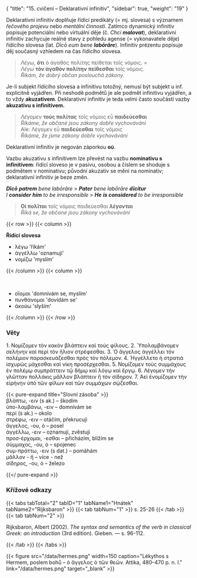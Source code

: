 {
"title": "15. cvičení – Deklarativní infinitiv",
    "sidebar": true,
    "weight": "19"
}

Deklarativní infinitiv doplňuje řídící predikáty (= mj. slovesa) s významem *řečového projevu* nebo *mentální činnosti*. Zatímco dynamický infinitiv popisuje potenciální nebo virtuální děje (č. *Chci __malovat__*), deklarativní infinitiv zachycuje reálné stavy z pohledu agense (= vykonavatele děje) řídícího slovesa (lat. *Dīcō eum bene __labōrāre__*). Infinitiv prézentu popisuje děj současný vzhledem na čas řídícího slovesa. 

> *Λέγω*, **ὅτι** ὁ ἀγαθὸς πολίτης πείθεται τοῖς νόμοις. =  
> *Λέγω* **τὸν ἀγαθὸν πολίτην** **πείθεσθαι** τοῖς νόμοις.  
> *Říkám, že dobrý občan poslouchá zákony.* 

Je-li subjekt řídícího slovesa a infinitivu totožný, nemusí být subjekt u inf. explicitně vyjádřen. Při neshodě podmětů je ale podmět infinitivu vyjádřen, a to vždy **akuzativem**. Deklarativní infinitiv je teda velmi často součástí vazby **akuzativu s infinitivem.** 

> *Λέγομεν* **τοὺς πολίτας** τοῖς νόμοις εὖ **παιδεύεσθαι**  
> *Říkáme, že občané jsou zákony dobře vychováváni*   
> Ale: Λέγομεν εὖ **παιδεύεσθαι** τοῖς νόμοις  
> *Říkáme, že jsme zákony dobře vychováváni* 

Deklarativní infinitiv je negován záporkou **οὐ**. 

Vazbu akuzativu s infinitivem lze převést na vazbu **nominativu s infinitivem**: řídící sloveso je v pasivu, osobou a číslem se shoduje s podmětem v nominativu; původní akuzativ se mění na nominativ; deklarativní infinitiv je beze změn. 

*__Dīcō__ **patrem** bene labōrāre* > *__Pater__ bene labōrāre __dīcitur__*  
*I __consider__ **him** to be irresponsible* > *__He__ **is considered** to be irresponsible* 

> **Οἱ πολῖται** τοῖς νόμοις παιδεύεσθαι ***λέγονται***   
> *Říká se, že občané jsou zákony vychováváni* 

{{< row >}}
{{< column >}}

**Řídící slovesa**

- λέγω 'říkám'  
- ἀγγέλλω 'oznamuji'  
- νομίζω 'myslím'     

{{< /column >}} 
{{< column >}}

&nbsp;

- οἴομαι 'domnívám se, myslím'  
- πυνθάνομαι 'dovídám se'  
- ἀκούω 'slyším'

{{< /column >}} 
{{< /row >}}

### Věty

1\. Νομίζομεν τὸν κακὸν βλάπτειν καὶ τοὺς φίλους. 2. Ὑπολαμβάνομεν σελήνην καὶ περὶ τὸν ἥλιον στρέφεσθαι. 3. Ὁ ἄγγελος ἀγγέλλει τὸν πολέμιον παρασκευάζεσθαι πρὸς τὸν πόλεμον. 4. Ἠγγέλλετο ἡ στρατιὰ ἰσχυρῶς μάχεσθαι καὶ νίκη προσέρχεσθαι. 5. Νομίζομεν τοὺς συμμάχους ἐν πολέμῳ συμπράττειν τῷ δήμῳ καὶ λόγῳ καὶ ἔργῳ. 6. Λέγομεν τὴν γλῶτταν πολλάκις μᾶλλον βλάπτειν ἢ τὸν σίδηρον. 7. Ἀεὶ ἐνομίζομεν τὴν εἰρήνην ὑπὸ τῶν φίλων καὶ τῶν συμμάχων σῴζεσθαι.

{{< pure-expand title="Slovní zásoba" >}}      
βλάπτω, -ειν (s ak.) –  škodím   
ὑπο-λαμβάνω, -ειν – domnívám se  
περί (s ak.) – okolο  
στρέφω, -ειν – otáčím, překrucuji  
ἄγγελος, -ου, ὁ – posel  
ἀγγέλλω, -ειν – oznamuji, zvěstuji  
προσ-έρχομαι, -εσθαι – přicházím, blížím se  
σύμμαχος, -ου, ὁ – spojenec  
συμ-πράττω, -ειν (s dat.) – pomáhám  
μᾶλλον - ἤ – více - než   
σίδηρος, -ου, ὁ – železo   

{{</ pure-expand >}}

### Křížové odkazy

{{< tabs tabTotal="2" tabID="1" tabName1="Hnátek" tabName2="Rijksbaron" >}}
{{< tab tabNum="1" >}}
s. 25-26
{{< /tab >}}
{{< tab tabNum="2" >}}

Rijksbaron, Albert (2002). *The syntax and semantics of the verb in classical Greek: an introduction* (3rd edition). Gieben. — s. 96-112.

{{< /tab >}}
{{< /tabs >}}

{{< figure src="/data/hermes.png" width=150 caption="Lékythos s Hermem, poslem bohů – ὁ ἄγγελος ὁ τῶν θεῶν. Attika, 480–470 p. n. l." link="/data/hermes.png" target=”_blank” >}}